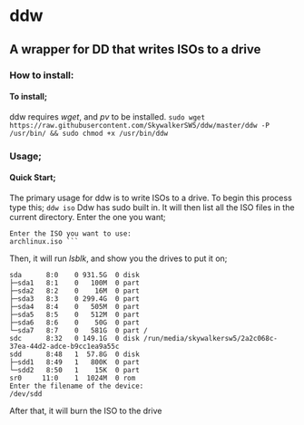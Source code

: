 # ddw
## A wrapper for DD that writes ISOs to a drive


### How to install:
#### To install;
ddw requires *wget*, and *pv* to be installed.
```sudo wget https://raw.githubusercontent.com/SkywalkerSW5/ddw/master/ddw -P /usr/bin/ && sudo chmod +x /usr/bin/ddw```
### Usage;
#### Quick Start;
The primary usage for ddw is to write ISOs to a drive. To begin this process type this;
```ddw iso```
Ddw has sudo built in. It will then list all the ISO files in the current directory. Enter the one you want;
```archlinux.iso  voidlinux.iso
Enter the ISO you want to use:
archlinux.iso ```
```
Then, it will run *lsblk*, and show you the drives to put it on;
```NAME   MAJ:MIN RM   SIZE RO TYPE MOUNTPOINT
sda      8:0    0 931.5G  0 disk 
├─sda1   8:1    0   100M  0 part 
├─sda2   8:2    0    16M  0 part 
├─sda3   8:3    0 299.4G  0 part 
├─sda4   8:4    0   505M  0 part 
├─sda5   8:5    0   512M  0 part 
├─sda6   8:6    0    50G  0 part 
└─sda7   8:7    0   581G  0 part /
sdc      8:32   0 149.1G  0 disk /run/media/skywalkersw5/2a2c068c-37ea-44d2-adce-b9cc1ea9a55c
sdd      8:48   1  57.8G  0 disk 
├─sdd1   8:49   1   800K  0 part 
└─sdd2   8:50   1    15K  0 part 
sr0     11:0    1  1024M  0 rom  
Enter the filename of the device:
/dev/sdd
```
After that, it will burn the ISO to the drive

